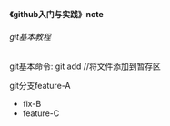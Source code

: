 **《github入门与实践》note**
###### git基本教程
git基本命令:
git add <filename>  //将文件添加到暂存区


git分支feature-A
- fix-B
- feature-C
